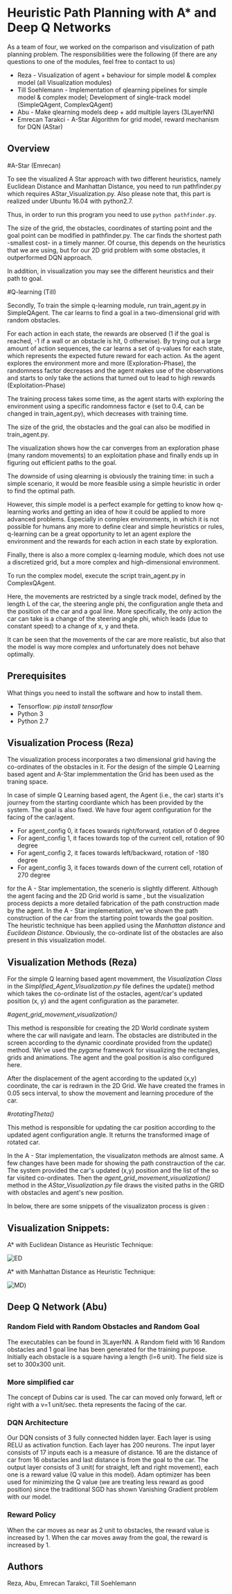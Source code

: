 # Heuristic Path Planning with A* and Deep Q Networks

As a team of four, we worked on the comparison and visulization of path planning problem.
The responsibilities were the following (if there are any questions to one of the modules, feel free to contact to us)
- Reza - Visualization of agent + behaviour for simple model & complex model (all Visualization modules)
- Till Soehlemann - Implementation of qlearning pipelines for simple model & complex model; Development of single-track model (SimpleQAgent, ComplexQAgent)
- Abu - Make qlearning models deep + add multiple layers (3LayerNN)
- Emrecan Tarakci - A-Star Algorithm for grid model, reward mechanism for DQN (AStar)

## Overview
#A-Star (Emrecan)

To see the visualized A Star approach with two different heuristics, namely Euclidean Distance and Manhattan Distance, you need to run pathfinder.py which requires AStar_Visualization.py. 
Also please note that, this part is realized under Ubuntu 16.04 with python2.7. 

Thus, in order to run this program you need to use `python pathfinder.py`.

The size of the grid, the obstacles, coordinates of starting point and the goal point can be modified in pathfinder.py. 
The car finds the shortest path -smallest cost- in a timely manner. Of course, this depends on the heuristics that we are using, but for our 2D grid problem with some obstacles, it outperformed DQN approach.

In addition, in visualization you may see the different heuristics and their path to goal.


#Q-learning (Till)

Secondly, To train the simple q-learning module, run train_agent.py in SimpleQAgent. The car learns to find a goal in a two-dimensional grid with random obstacles.

For each action in each state, the rewards are observed (1 if the goal is reached, -1 if a wall or an obstacle is hit, 0 otherwise). By trying out a large amount of action sequences, the car learns a set of q-values for each state, which represents the expected future reward for each action. As the agent explores the environment more and more (Exploration-Phase), the randomness factor decreases and the agent makes use of the observations and starts to only take the actions that turned out to lead to high rewards (Exploitation-Phase)

The training process takes some time, as the agent starts with exploring the environment using a specific randomness factor e (set to 0.4, can be changed in train_agent.py), which decreases with training time.

The size of the grid, the obstacles and the goal can also be modified in train_agent.py.

The visualization shows how the car converges from an exploration phase (many random movements) to an exploitation phase and finally ends up in figuring out efficient paths to the goal.

The downside of using qlearning is obviously the training time: in such a simple scenario, it would be more feasible using a simple heuristic in order to find the optimal path.

However, this simple model is a perfect example for getting to know how q-learning works and getting an idea of how it could be applied to more advanced problems. Especially in complex environments, in which it is not possible for humans any more to define clear and simple heuristics or rules, q-learning can be a great opportunity to let an agent explore the environment and the rewards for each action in each state by exploration.


Finally, there is also a more complex q-learning module, which does not use a discretized grid, but a more complex and high-dimensional environment.

To run the complex model, execute the script train_agent.py in ComplexQAgent.

Here, the movements are restricted by a single track model, defined by the length L of the car, the steering angle phi, the configuration angle theta and the position of the car and a goal line. More specifically, the only action the car can take is a change of the steering angle phi, which leads (due to constant speed) to a change of x, y and theta.

It can be seen that the movements of the car are more realistic, but also that the model is way more complex and unfortunately does not behave optimally.




## Prerequisites

What things you need to install the software and how to install them.

- Tensorflow: *pip install tensorflow*
- Python 3
- Python 2.7

## Visualization Process (Reza)
The visualization process incorporates a two dimensional grid having the co-ordinates of the obstacles in it. For the design of the simple Q Learning based agent and A-Star implemmentation the Grid has been used as the traning space. 

In case of simple Q Learning based agent, the Agent (i.e., the car) starts it's journey from the starting coordiante which has been provided by the system. The goal is also fixed. We have four agent configuration for the facing of the car/agent.

- For agent_config 0, it faces towards right/forward, rotation of 0 degree 
- For agent_config 1, it faces towards top of the current cell, rotation of 90 degree 
- For agent_config 2, it faces towards left/backward, rotation of -180 degree 
- For agent_config 3, it faces towards down of the current cell, rotation of 270 degree 

for the A - Star implementation, the scenerio is slightly different. Although the agent facing and the 2D Grid world is same , but the visualization process depicts a more detailed fabrication of the path construction made by the agent. In the A - Star implementation, we've shown the path construction of the car from the starting point towards the goal position. The heuristic technique has been applied using the *Manhattan distance* and *Euclidean Distance*. Obviously, the co-ordinate list of the obstacles are also present in this visualization model.

## Visualization Methods (Reza)
For the simple Q learning based agent movemment, the *Visualization Class* in the *Simplified_Agent_Visualization.py* file defines the update() method which takes the co-ordinate list of the ostacles, agent/car's updated position (x, y) and the agent configuration as the parameter. 

#*agent_grid_movement_visualization()*

This method is responsible for creating the 2D World cordinate system where the car will navigate and learn. The obstacles are distributed in the screen according to the dynamic coordinate provided from the update() method. We've used the *pygame* framework for visualizing the rectangles, grids and animations. The agent and the goal position is also configured here. 

After the displacement of the agent according to the updated (x,y) coordinate, the car is redrawn in the 2D Grid. We have created the frames in 0.05 secs interval, to show the  movement and learning procedure of the car.

#*rotatingTheta()*

This method is responsible for updating the car position according to the updated agent configuration angle. It returns the transformed image of rotated car.

In the A - Star implementation, the visualizaton methods are almost same. A few changes have been made for showing the path constrauction of the car. The system provided the car's updated  (x,y) position and the list of the so far visited co-ordinates. Then the *agent_grid_movement_visualization()* method in the *AStar_Visualization.py* file draws the visited paths in the GRID with obstacles and agent's new position.   

In below, there are some snippets of the visualizaton process is given : 

## Visualization Snippets: 

A\* with Euclidean Distance as Heuristic Technique:

![ED](images/EuclideanDistance.png)

A\* with Manhattan Distance as Heuristic Technique:

![MD](images/ManhattanDistance.png))

## Deep Q Network (Abu)
### Random Field with Random Obstacles and Random Goal
The executables can be found in 3LayerNN.
A Random field with 16 Random obstacles and 1 goal line has been generated for the training purpose. Initially each obstacle is a square having a length (l=6 unit). The field size is set to 300x300 unit.

### More simplified car
The concept of Dubins car is used. The car can moved only forward, left or right with a v=1 unit/sec. theta represents the facing of the car.
### DQN Architecture
Our DQN consists of 3 fully connected hidden layer. Each layer is using RELU as activation function. Each layer has 200 neurons. The input layer consists of 17 inputs each is a measure of distance. 16 are the distance of car from 16 obstacles and last distance is from the goal to the car. The output layer consists of 3 unit( for straight, left and right movement), each one is a reward value (Q value in this model). Adam optimizer has been used for minimizing the Q value (we are treating less reward as good position) since the traditional SGD has shown Vanishing Gradient problem with our model. 

### Reward Policy
When the car moves as near as 2 unit to obstacles, the reward value is increased by 1. When the car moves away from the goal, the reward is increased by 1. 


## Authors

Reza, Abu, Emrecan Tarakci, Till Soehlemann
